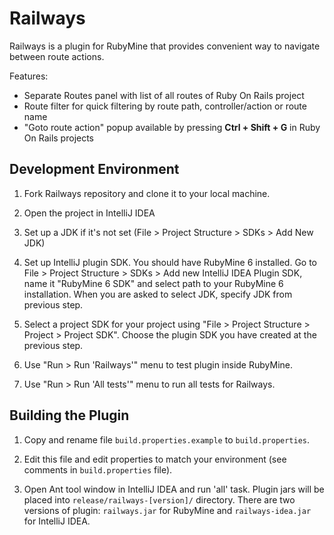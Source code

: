 Railways
========

Railways is a plugin for RubyMine that provides convenient way to navigate
between route actions.

Features:

* Separate Routes panel with list of all routes of Ruby On Rails project
* Route filter for quick filtering by route path, controller/action or route name
* "Goto route action" popup available by pressing **Ctrl + Shift + G** in
  Ruby On Rails projects


## Development Environment

1. Fork Railways repository and clone it to your local machine.

2. Open the project in IntelliJ IDEA

3. Set up a JDK if it's not set (File > Project Structure > SDKs > Add New JDK)

4. Set up IntelliJ plugin SDK. You should have RubyMine 6 installed.
   Go to File > Project Structure > SDKs > Add new IntelliJ IDEA Plugin SDK,
   name it "RubyMine 6 SDK" and select path to your RubyMine 6 installation.
   When you are asked to select JDK, specify JDK from previous step.

5. Select a project SDK for your project using "File > Project Structure >
   Project > Project SDK". Choose the plugin SDK you have created at the
   previous step.

6. Use "Run > Run 'Railways'" menu to test plugin inside RubyMine.

7. Use "Run > Run 'All tests'" menu to run all tests for Railways.


## Building the Plugin

1. Copy and rename file `build.properties.example` to `build.properties`.

2. Edit this file and edit properties to match your environment (see comments
   in `build.properties` file).

3. Open Ant tool window in IntelliJ IDEA and run 'all' task. Plugin jars will
   be placed into `release/railways-[version]/` directory. There are two
   versions of plugin: `railways.jar` for RubyMine and `railways-idea.jar` for
   IntelliJ IDEA.


